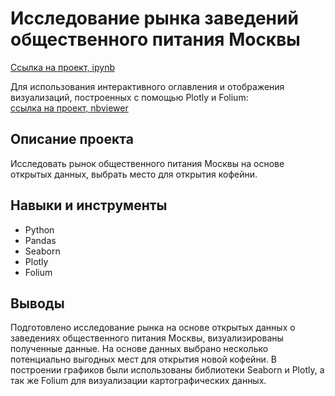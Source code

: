 # Исследование рынка заведений общественного питания Москвы

[Ссылка на проект, ipynb](https://github.com/aleksandratucker/Portfolio/blob/main/Public%20Catering/public_catering.ipynb)

Для использования интерактивного оглавления и отображения визуализаций, построенных с помощью Plotly и Folium: <br/> [ссылка на проект, nbviewer](https://nbviewer.org/github/aleksandratucker/Portfolio/blob/main/Public%20Catering/public_catering.ipynb)

## Описание проекта

Исследовать рынок общественного питания Москвы на основе открытых данных, выбрать место для открытия кофейни.



## Навыки и инструменты
- Python
- Pandas
- Seaborn
- Plotly
- Folium



## Выводы
Подготовлено исследование рынка на основе открытых данных о заведениях общественного питания Москвы, визуализированы полученные данные. На основе данных выбрано несколько потенциально выгодных мест для открытия новой кофейни. В построении графиков были использованы библиотеки Seaborn и Plotly, а так же Folium для визуализации картографических данных. 

